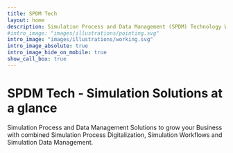 ```yaml
---
title: SPDM Tech
layout: home
description: Simulation Process and Data Management (SPDM) Technology Web Page by Daniel Kraetschmer 
#intro_image: "images/illustrations/pointing.svg"
intro_image: "images/illustrations/working.svg"
intro_image_absolute: true
intro_image_hide_on_mobile: true
show_call_box: true
---
```


# SPDM Tech - Simulation Solutions at a glance

Simulation Process and Data Management Solutions to grow your Business with combined Simulation Process Digitalization, Simulation Workflows and Simulation Data Management.   
